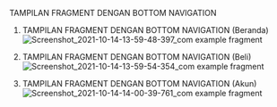 TAMPILAN FRAGMENT DENGAN BOTTOM NAVIGATION

1. TAMPILAN FRAGMENT DENGAN BOTTOM NAVIGATION (Beranda)
![Screenshot_2021-10-14-13-59-48-397_com example fragment](https://user-images.githubusercontent.com/80568927/137273869-65658f13-c7bc-4ed6-a1c4-1efd5f3b98a7.jpg)


2. TAMPILAN FRAGMENT DENGAN BOTTOM NAVIGATION (Beli)
![Screenshot_2021-10-14-13-59-54-354_com example fragment](https://user-images.githubusercontent.com/80568927/137274135-0b2eb816-a014-4f67-a8e7-f4c9dc053ea9.jpg)


3. TAMPILAN FRAGMENT DENGAN BOTTOM NAVIGATION (Akun)
![Screenshot_2021-10-14-14-00-39-761_com example fragment](https://user-images.githubusercontent.com/80568927/137274241-22b7fec2-22a3-45f0-9084-fc97bcb149ce.jpg)
